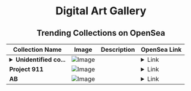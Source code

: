 <div align="center">

# Digital Art Gallery

## Trending Collections on OpenSea

| Collection Name                       | Image                                                                                     | Description                       | OpenSea Link                                                                                          |
|---------------------------------------|-------------------------------------------------------------------------------------------|-----------------------------------|--------------------------------------------------------------------------------------------------------|
| **<details><summary>Unidentified co...</summary>Unidentified contract a3d0d31a-366b-448e-a73b-332a8ba74ba4</details>** | ![Image](https://i.seadn.io/s/raw/files/32c8ba0bc5080c4f9d4d2805d269ea59.jpg?w=500&auto=format?w=200&auto=format) |  | <details><summary>Link</summary>[Unidentified contract a3d0d31a-366b-448e-a73b-332a8ba74ba4](https://opensea.io/collection/unidentified-contract-a3d0d31a-366b-448e-a73b-332a)</details> |
| **Project 911** | ![Image](https://i.seadn.io/s/raw/files/6a5c24689cbbba96cd537ef2bc31b0ce.jpg?w=500&auto=format?w=200&auto=format) |  | <details><summary>Link</summary>[Project 911](https://opensea.io/collection/project-911)</details> |
| **AB** | ![Image](https://i.seadn.io/s/raw/files/2e51f0ced806697ab50f64bcf41b01fe.jpg?w=500&auto=format?w=200&auto=format) |  | <details><summary>Link</summary>[AB](https://opensea.io/collection/ab-2895)</details> |

</div>